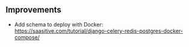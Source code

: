 ## Improvements

- Add schema to deploy with Docker: https://saasitive.com/tutorial/django-celery-redis-postgres-docker-compose/
